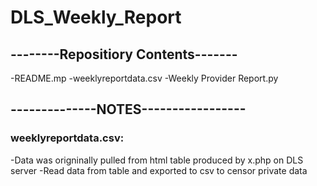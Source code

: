 # DLS_Weekly_Report

## --------Repositiory Contents-------

-README.mp
-weeklyreportdata.csv
-Weekly Provider Report.py

## --------------NOTES-----------------

### weeklyreportdata.csv:
-Data was origninally pulled from html table produced by x.php on DLS server
-Read data from table and exported to csv to censor private data

